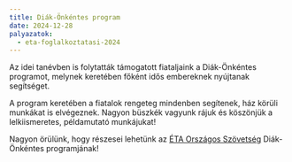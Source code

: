 ```yaml
---
title: Diák-Önkéntes program
date: 2024-12-28
palyazatok:
  - eta-foglalkoztatasi-2024
---
```

Az idei tanévben is folytatták támogatott fiataljaink a Diák-Önkéntes programot, melynek keretében főként idős embereknek nyújtanak segítséget.
<!--more-->

A program keretében a fiatalok rengeteg mindenben segítenek, ház körüli munkákat is elvégeznek. Nagyon büszkék vagyunk rájuk és köszönjük a lelkiismeretes, példamutató munkájukat!

Nagyon örülünk, hogy részesei lehetünk az [ÉTA Országos Szövetség](https://www.eta-szov.hu) Diák-Önkéntes programjának!
